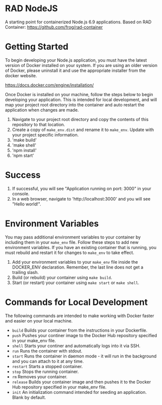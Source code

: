 # RAD NodeJS
A starting point for containerized Node.js 6.9 applications.  Based on RAD Container:  https://github.com/frog/rad-container

# Getting Started
To begin developing your Node.js application, you must have the latest version of Docker installed on your system.  If you are using an older version of Docker, please uninstall it and use the appropriate installer from the docker website.

https://docs.docker.com/engine/installation/

Once Docker is installed on your machine, follow the steps below to begin developing your application.  This is intended for local development, and will map your project root directory into the container and auto restart the application when changes are made.

1.  Navigate to your project root directory and copy the contents of this repository to that location.
2.  Create a copy of `make_env.dist` and rename it to `make_env`.  Update with your project specific information.
3.  'make build'
4.  'make shell'
5.  'npm install'
6.  'npm start'

# Success
1.  If successful, you will see "Application running on port: 3000" in your console.
2.  In a web browser, navigate to 'http://localhost:3000' and you will see "Hello world!".

# Environment Variables
You may pass additional environment variables to your container by including them in your `make_env` file.  Follow these steps to add new environment variables.  If you have an existing container that is running, you must rebuild and restart it for changes to `make_env` to take effect.

1.  Add your environment variables to your `make_env` file inside the DOCKER_ENV declaration.  Remember, the last line does not get a trailing slash.
2.  Build (or rebuild) your container using `make build`.
3.  Start (or restart) your container using `make start` or `make shell`.

# Commands for Local Development
The following commands are intended to make working with Docker faster and easier on your local machine.

- `build` Builds your container from the instructions in your Dockerfile.
- `push` Pushes your continer image to the Docker Hub repository specified in your make_env file.
- `shell` Starts your continer and automatically logs into it via SSH.
- `run`  Runs the container with stdout.
- `start` Runs the container in daemon mode - it will run in the background and you can attach to it at any time.
- `restart` Starts a stopped container.
- `stop` Stops the running container.
- `rm` Removes your container.
- `release` Builds your container image and then pushes it to the Docker Hub repository specified in your make_env file.
- `init` An initialization command intended for seeding an application.  Blank by default.